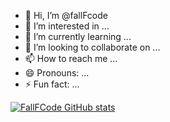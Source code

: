- 👋 Hi, I’m @fallFcode
- 👀 I’m interested in ...
- 🌱 I’m currently learning ...
- 💞️ I’m looking to collaborate on ...
- 📫 How to reach me ...
- 😄 Pronouns: ...
- ⚡ Fun fact: ...

[![FallFCode GitHub stats](https://github-readme-stats.vercel.app/api?username=fallfcode)](https://github.com/anuraghazra/github-readme-stats)
<!---
fallFcode/fallFcode is a ✨ special ✨ repository because its `README.md` (this file) appears on your GitHub profile.
You can click the Preview link to take a look at your changes.
--->
